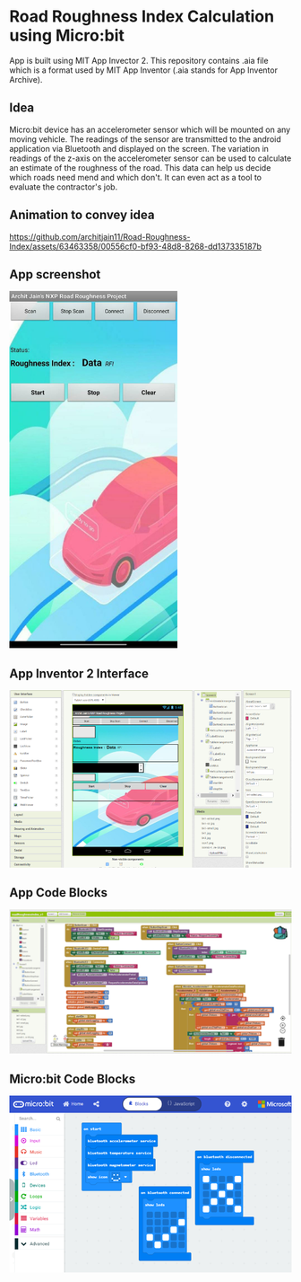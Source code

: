 # Road Roughness Index Calculation using Micro:bit

App is built using MIT App Invector 2. This repository contains .aia file which is a format used by MIT App Inventor (.aia stands for App Inventor Archive).

## Idea

Micro:bit device has an accelerometer sensor which will be mounted on any moving vehicle. The readings of the sensor are transmitted to the android application via Bluetooth and displayed on the screen. The variation in readings of the z-axis on the accelerometer sensor can be used to calculate an estimate of the roughness of the road. This data can help us decide which roads need mend and which don't. It can even act as a tool to evaluate the contractor's job.

## Animation to convey idea
https://github.com/architjain11/Road-Roughness-Index/assets/63463358/00556cf0-bf93-48d8-8268-dd137335187b

## App screenshot

<img src="/assets/appSnip0.jpeg" alt="Screenshot" width="300"/>

## App Inventor 2 Interface

<img src="/assets/ai2.png" alt="Screenshot" width="800"/>

## App Code Blocks

<img src="assets/code.png" alt="Screenshot" width="800"/>

## Micro:bit Code Blocks

<img src="assets/microbitCode.png" alt="Screenshot" width="800"/>
